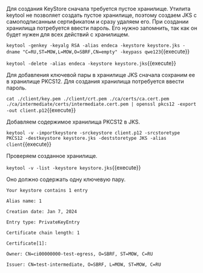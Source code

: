 Для создания KeyStore сначала требуется пустое хранилище. Утилита keytool не позволяет создать пустое хранилище, поэтому создаем JKS с самоподписанным сертификатом и сразу удаляем его.
При создании хранилища потребуется ввести пароль. Его нужно запомнить, так как он будет нужен для всех действий с хранилищем.

`keytool -genkey -keyalg RSA -alias endeca -keystore keystore.jks -dname "C=RU,ST=MOW,L=MOW,O=SBRF,CN=empty" -keypass qwe123`{{execute}}

`keytool -delete -alias endeca -keystore keystore.jks`{{execute}}

Для добавления ключевой пары в хранилище JKS сначала сохраним ее в хранилище PKCS12. Для создания хранилища потребуется ввести пароль.

`cat ./client/key.pem ./client/crt.pem ./ca/certs/ca.cert.pem ./ca/intermediate/certs/intermediate.cert.pem | openssl pkcs12 -export -out client.p12`{{execute}}

Добавляем содержимое хранилища PKCS12 в JKS.

`keytool -v -importkeystore -srckeystore client.p12 -srcstoretype PKCS12 -destkeystore keystore.jks -deststoretype JKS -alias client`{{execute}}

Проверяем созданное хранилище.

`keytool -v -list -keystore keystore.jks`{{execute}}

Оно должно содержать одну ключевую пару.

`Your keystore contains 1 entry`

`Alias name: 1`

`Creation date: Jan 7, 2024`

`Entry type: PrivateKeyEntry`

`Certificate chain length: 1`

`Certificate[1]:`

`Owner: CN=ci00000000-test-egress, O=SBRF, ST=MOW, C=RU`

`Issuer: CN=test-intermediate, O=SBRF, L=MOW, ST=MOW, C=RU`
